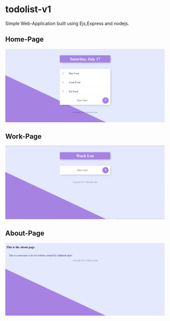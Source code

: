 # todolist-v1
Simple Web-Application built using Ejs,Express and nodejs.

## Home-Page
![](snippets/homePage.png)
## Work-Page
![](snippets/workPage.png)

## About-Page
![](snippets/aboutPage.png)
